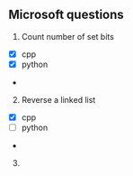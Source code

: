 ﻿## Microsoft questions

 1. Count number of set bits   
 - [x] cpp
 - [x] python
 - 
 2. Reverse a linked list
 - [x] cpp
 - [ ] python
 -
 3. 


